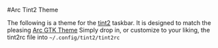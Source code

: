 #Arc Tint2 Theme

The following is a theme for the [tint2](https://gitlab.com/o9000/tint2) taskbar.
It is designed to match the pleasing [Arc GTK Theme](https://github.com/horst3180/Arc-theme)
Simply drop in, or customize to your liking, the tint2rc file into `~/.config/tint2/tint2rc`
